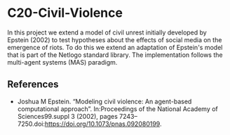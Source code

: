 # C20-Civil-Violence

In this project we extend a model of civil unrest initially developed by Epstein (2002) to test hypotheses about the effects of social media on the emergence of riots.
To do this we extend an adaptation of Epstein's model that is part of the Netlogo standard library.
The implementation follows the multi-agent systems (MAS) paradigm.

## References

- Joshua M Epstein. “Modeling civil violence: An agent-based computational approach”. In:Proceedings of the National Academy of Sciences99.suppl 3 (2002), pages 7243–7250.doi:https://doi.org/10.1073/pnas.092080199.
